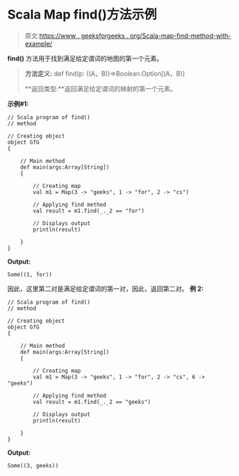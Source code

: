 # Scala Map find()方法示例

> 原文:[https://www . geeksforgeeks . org/Scala-map-find-method-with-example/](https://www.geeksforgeeks.org/scala-map-find-method-with-example/)

**find()** 方法用于找到满足给定谓词的地图的第一个元素。

> **方法定义:** def find(p: ((A，B))=>Boolean:Option[(A，B)]
> 
> **返回类型:**返回满足给定谓词的映射的第一个元素。

**示例#1:**

```
// Scala program of find()
// method

// Creating object
object GfG
{ 

    // Main method
    def main(args:Array[String])
    {

        // Creating map
        val m1 = Map(3 -> "geeks", 1 -> "for", 2 -> "cs")

        // Applying find method
        val result = m1.find(_._2 == "for")

        // Displays output
        println(result)

    }
}
```

**Output:**

```
Some((1, for))

```

因此，这里第二对是满足给定谓词的第一对，因此，返回第二对。
**例 2:**

```
// Scala program of find()
// method

// Creating object
object GfG
{ 

    // Main method
    def main(args:Array[String])
    {

        // Creating map
        val m1 = Map(3 -> "geeks", 1 -> "for", 2 -> "cs", 6 -> "geeks")

        // Applying find method
        val result = m1.find(_._2 == "geeks")

        // Displays output
        println(result)

    }
}
```

**Output:**

```
Some((3, geeks))

```